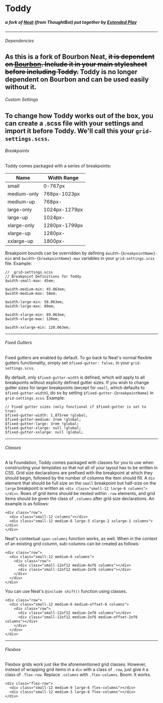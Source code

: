 # Toddy
##### a fork of [Neat](http://neat.bourbon.io/) (from ThoughtBot) put together by [Extended Play](http://www.ep-ny.com)
---
###### Dependencies
As this is a fork of Bourbon Neat, ~~it is dependent on [Bourbon](http://www.bourbon.io). Include it in your main stylesheet before including Toddy.~~ **Toddy is no longer dependent on Bourbon and can be used easily without it.**
---
###### Custom Settings
To change how Toddy works out of the box,  you can create a .scss file with your settings and import it before Toddy. We'll call this your `grid-settings.scss`.
---
###### Breakpoints
Toddy comes packaged with a series of breakpoints:

Name | Width Range
---- | -----------
small | 0-767px
medium-only | 768px-1023px
medium-up | 768px-
large-only | 1024px-1279px
large-up | 1024px-
xlarge-only | 1280px-1799px
xlarge-up | 1280px-
xxlarge-up | 1800px-

Breakpoint bounds can be overridden by defining `$width-{breakpointName}-min` and `$width-{breakpointName}-max` variables in your `grid-settings.scss` file. Example:
```
// _grid-settings.scss
// Breakpoint Definitions for Toddy
$width-small-max: 45em;

$width-medium-min: 45.063em;
$width-medium-max: 58em;

$width-large-min: 58.063em;
$width-large-max: 89em;

$width-xlarge-min: 89.063em;
$width-xlarge-max: 120em;

$width-xxlarge-min: 120.063em;
```
---
###### Fixed Gutters
Fixed gutters are enabled by default. To go back to Neat's normal flexible gutters functionality, simply set `$fixed-gutter: false;` in your `grid-settings.scss`.

By default, only `$fixed-gutter-width` is defined, which will apply to all breakpoints without explicity defined gutter sizes. If you wish to change gutter sizes for larger breakpoints (except for `small`, which defaults to `$fixed-gutter-width`), do so by setting `$fixed-gutter-{breakpointName}` in `grid-settings.scss`.
Example:
```
// Fixed gutter sizes (only functional if $fixed-gutter is set to true)
$fixed-gutter-width: 1.875rem !global;
$fixed-gutter-medium: 2rem !global;
$fixed-gutter-large: 3rem !global;
$fixed-gutter-xlarge: null !global;
$fixed-gutter-xxlarge: null !global;
```
---
###### Classes
A la Foundation, Toddy comes packaged with classes for you to use when constructing your templates so that not all of your layout has to be written in CSS. Grid size declarations are prefixed with the breakpoint at which they should begin, followed by the number of columns the item should fill. A `div` element that should be full size on the `small` breakpoint but half-size on the `large` breakpoint is written as `<div class="small-12 large-6 columns"></div>`. Rows of grid items should be nested within `.row` elements, and grid items should be given the class of `.columns` after grid size declarations. An example is as follows:
```
<div class="row">
  <div class="small-12 columns"></div>
  <div class="small-12 medium-6 large-3 xlarge-2 xxlarge-1 columns"></div>
</div>
```

Neat's contextual `span-columns` function works, as well. When in the context of an existing grid column, sub-columns can be created as follows:
```
<div class="row">
  <div class="small-12 medium-6 columns">
    <div class="row">
      <div class="small-12of12 medium-4of6 columns"></div>
      <div class="small-12of12 medium-2of6 columns"></div>
    </div>
  </div>
</div>
```

You can use Neat's `@include shift()` function using classes.
```
<div class="row">
  <div class="small-12 medium-6 medium-offset-6 columns">
    <div class="row">
      <div class="small-12of12 medium-2of6 columns"></div>
      <div class="small-12of12 medium-2of6 medium-offset-2of6 columns"></div>
    </div>
  </div>
</div>
```

---
###### Flexbox
Flexbox grids work just like the aforementioned grid classes. However, instead of wrapping grid items in a `div` with a class of `.row`, just give it a class of `.flex-row`. Replace `.columns` with `.flex-columns`. Boom. It works.

```
<div class="flex-row">
  <div class="small-12 medium-9 large-6 flex-columns"></div>
  <div class="small-12 medium-3 large-6 flex-columns"></div>
</div>
```

